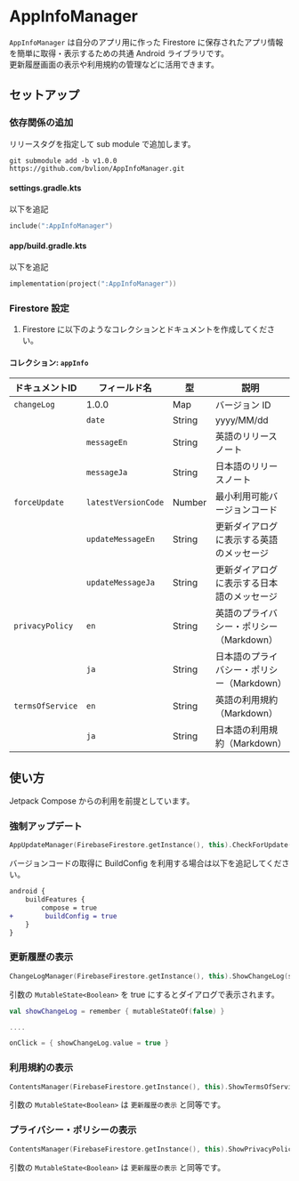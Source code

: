 # AppInfoManager

`AppInfoManager` は自分のアプリ用に作った Firestore に保存されたアプリ情報を簡単に取得・表示するための共通 Android ライブラリです。  
更新履歴画面の表示や利用規約の管理などに活用できます。

## セットアップ

### 依存関係の追加
リリースタグを指定して sub module で追加します。

``` git
git submodule add -b v1.0.0 https://github.com/bvlion/AppInfoManager.git
```

#### settings.gradle.kts
以下を追記

``` kotlin
include(":AppInfoManager")
```

#### app/build.gradle.kts
以下を追記

``` kotlin
implementation(project(":AppInfoManager"))
```

### Firestore 設定
1. Firestore に以下のようなコレクションとドキュメントを作成してください。

#### コレクション: `appInfo`
 ドキュメントID | フィールド名 | 型 | 説明
---|---|---|---
 `changeLog` | 1.0.0 | Map | バージョン ID
 　          | `date` | String | yyyy/MM/dd
 　          | `messageEn` | String | 英語のリリースノート
 　          | `messageJa` | String | 日本語のリリースノート
 `forceUpdate` | `latestVersionCode` | Number | 最小利用可能バージョンコード
 　            | `updateMessageEn` | String | 更新ダイアログに表示する英語のメッセージ
 　            | `updateMessageJa` | String | 更新ダイアログに表示する日本語のメッセージ
 `privacyPolicy` | `en` | String | 英語のプライバシー・ポリシー（Markdown）
 　              | `ja` | String | 日本語のプライバシー・ポリシー（Markdown）
 `termsOfService` | `en` | String | 英語の利用規約（Markdown）
 　               | `ja` | String | 日本語の利用規約（Markdown）

## 使い方
Jetpack Compose からの利用を前提としています。

### 強制アップデート

``` kotlin
AppUpdateManager(FirebaseFirestore.getInstance(), this).CheckForUpdate(BuildConfig.VERSION_CODE)
```

バージョンコードの取得に BuildConfig を利用する場合は以下を追記してください。

``` diff
android {
    buildFeatures {
        compose = true
+        buildConfig = true
    }
}
```

### 更新履歴の表示
``` kotlin
ChangeLogManager(FirebaseFirestore.getInstance(), this).ShowChangeLog(showChangeLog)
```

引数の `MutableState<Boolean>` を true にするとダイアログで表示されます。

``` kotlin
val showChangeLog = remember { mutableStateOf(false) }

....

onClick = { showChangeLog.value = true }
```

### 利用規約の表示
```kotlin
ContentsManager(FirebaseFirestore.getInstance(), this).ShowTermsOfServiceDialog(showTermsOfService)
```

引数の `MutableState<Boolean>` は `更新履歴の表示` と同等です。

### プライバシー・ポリシーの表示
```kotlin
ContentsManager(FirebaseFirestore.getInstance(), this).ShowPrivacyPolicyDialog(showPrivacyPolicy)
```

引数の `MutableState<Boolean>` は `更新履歴の表示` と同等です。

